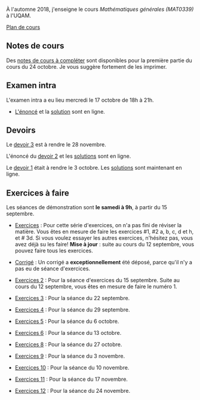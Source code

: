 À l'automne 2018, j'enseigne le cours _Mathématiques générales (MAT0339)_ à l'UQAM.

[Plan de cours](MAT0339-A18-plan_de_cours.pdf)

## Notes de cours

Des [notes de cours à compléter](Notes_trouees8.pdf) sont disponibles pour la première partie du cours du 24 octobre. Je vous suggère fortement de les imprimer.

## Examen intra

L'examen intra a eu lieu mercredi le 17 octobre de 18h à 21h.
* [L'énoncé](Examen1.pdf) et la [solution](Examen1-solutions.pdf) sont en ligne.

## Devoirs

Le [devoir 3](Devoir3.pdf) est à rendre le 28 novembre.

L'énoncé du [devoir 2](Devoir2.pdf) et les [solutions](Devoir2-solutions.pdf) sont en ligne.

Le [devoir 1](Devoir1.pdf) était à rendre le 3 octobre. Les [solutions](Devoir1-solutions.pdf) sont maintenant en ligne.

## Exercices à faire
Les séances de démonstration sont  **le samedi à 9h**, à partir du 15 septembre.

* [Exercices](Exercices1.pdf) : Pour cette série d'exercices, on n'a pas fini de réviser la matière. Vous êtes en mesure de faire les exercices #1, #2 a, b, c, d et h, et # 3d. Si vous voulez essayer les autres exercices, n'hésitez pas, vous avez déjà su les faire! **Mise à jour** : suite au cours du 12 septembre, vous pouvez faire tous les exercices.
* [Corrigé](Exercices1-corrige.pdf) : Un corrigé a **exceptionnellement** été déposé, parce qu'il n'y a pas eu de séance d'exercices.

* [Exercices 2](Exercices2.pdf) : Pour la séance d'exercices du 15 septembre. Suite au cours du 12 septembre, vous êtes en mesure de faire le numéro 1.
* [Exercices 3](Exercices3.pdf) : Pour la séance du 22 septembre.
* [Exercices 4](Exercices4.pdf) : Pour la séance du 29 septembre.
* [Exercices 5](Exercices5.pdf) : Pour la séance du 6 octobre.
* [Exercices 6](Exercices6.pdf) : Pour la séance du 13 octobre.
* [Exercices 8](Exercices8.pdf) : Pour la séance du 27 octobre.
* [Exercices 9](Exercices9.pdf) : Pour la séance du 3 novembre.
* [Exercices 10](Exercices10.pdf) : Pour la séance du 10 novembre.
* [Exercices 11](Exercices11.pdf) : Pour la séance du 17 novembre.
* [Exercices 12](Exercices12.pdf) : Pour la séance du 24 novembre.
